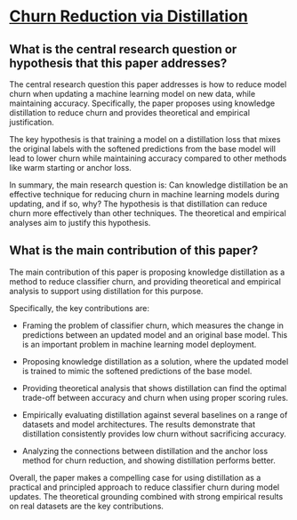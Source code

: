 # [Churn Reduction via Distillation](https://arxiv.org/abs/2106.02654v2)

## What is the central research question or hypothesis that this paper addresses?

 The central research question this paper addresses is how to reduce model churn when updating a machine learning model on new data, while maintaining accuracy. Specifically, the paper proposes using knowledge distillation to reduce churn and provides theoretical and empirical justification.

The key hypothesis is that training a model on a distillation loss that mixes the original labels with the softened predictions from the base model will lead to lower churn while maintaining accuracy compared to other methods like warm starting or anchor loss.

In summary, the main research question is: Can knowledge distillation be an effective technique for reducing churn in machine learning models during updating, and if so, why? The hypothesis is that distillation can reduce churn more effectively than other techniques. The theoretical and empirical analyses aim to justify this hypothesis.


## What is the main contribution of this paper?

 The main contribution of this paper is proposing knowledge distillation as a method to reduce classifier churn, and providing theoretical and empirical analysis to support using distillation for this purpose.

Specifically, the key contributions are:

- Framing the problem of classifier churn, which measures the change in predictions between an updated model and an original base model. This is an important problem in machine learning model deployment.

- Proposing knowledge distillation as a solution, where the updated model is trained to mimic the softened predictions of the base model. 

- Providing theoretical analysis that shows distillation can find the optimal trade-off between accuracy and churn when using proper scoring rules.

- Empirically evaluating distillation against several baselines on a range of datasets and model architectures. The results demonstrate that distillation consistently provides low churn without sacrificing accuracy.

- Analyzing the connections between distillation and the anchor loss method for churn reduction, and showing distillation performs better.

Overall, the paper makes a compelling case for using distillation as a practical and principled approach to reduce classifier churn during model updates. The theoretical grounding combined with strong empirical results on real datasets are the key contributions.
